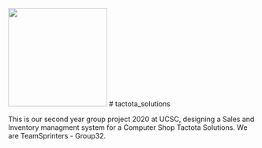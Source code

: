 <img src="https://github.com/demo-project-01/tactota_solutions/blob/master/public/images/logo-s.jpeg" width="200">
# tactota_solutions 

This is our second year group project 2020 at UCSC, designing a Sales and Inventory managment system for a Computer Shop Tactota Solutions.
We are TeamSprinters - Group32.
